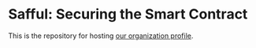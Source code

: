 # Safful: Securing the Smart Contract


This is the repository for hosting [our organization profile](https://github.com/safful).

